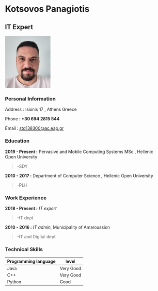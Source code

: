# Kotsovos Panagiotis
## IT Expert 
<img src="https://github.com/pankotsovos/cv/blob/main/pan_kots.jpg" height="170" width="150">

### Personal Information

Address : Isionis 17 , Athens Greece

Phone   : **+30 694 2815 544**

Email   : std138300@ac.eap.gr


### Education

**2019 - Present :** Pervasive and Mobile Computing Systems MSc , Hellenic Open University

> -SDY

**2010 - 2017    :** Department of Computer Science , Hellenic Open University

> -PLH

### Work Experience

**2018 - Present :** *IT expert*

> -IT dept

**2010 - 2016 :** *IT admin*, Municipality of Amaroussion

> -IT and Digital dept

### Technical Skills

| Programming language | level | 
| ------------- | ------------- | 
| Java | Very Good | 
| C++ | Very Good  | 
| Python  | Good | 
